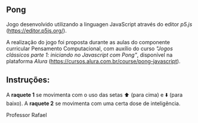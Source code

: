 ## Pong

Jogo desenvolvido utilizando a linguagen JavaScript através do editor *p5.js* (https://editor.p5js.org/).

A realização do jogo foi proposta durante as aulas do componente curricular Pensamento Computacional, com auxílio do curso *"Jogos clássicos parte 1: iniciando no Javascript com Pong"*, disponível na plataforma *Alura* (https://cursos.alura.com.br/course/pong-javascript).

## Instruções: 

A **raquete 1** se movimenta com o uso das setas ⬆️ (para cima) e ⬇️ (para baixo). A **raquete 2** se movimenta com uma certa dose de inteligência.

Professor Rafael
